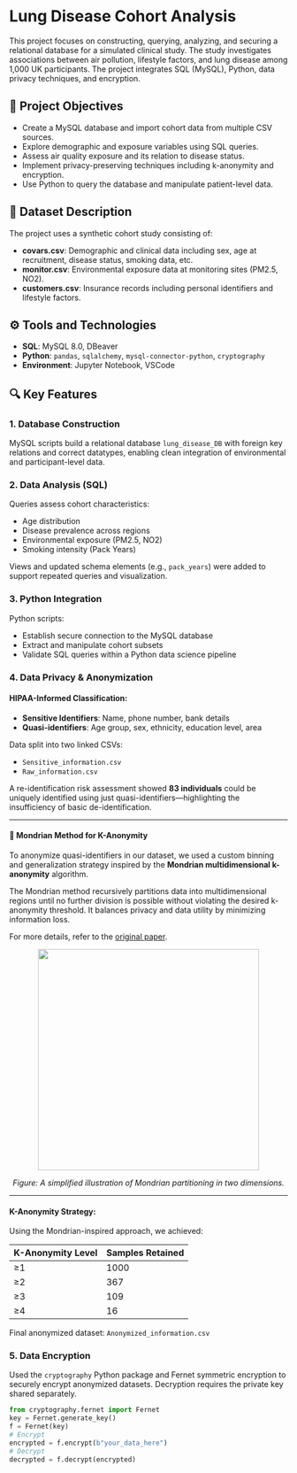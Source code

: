 # Lung Disease Cohort Analysis

This project focuses on constructing, querying, analyzing, and securing a relational database for a simulated clinical study. The study investigates associations between air pollution, lifestyle factors, and lung disease among 1,000 UK participants. The project integrates SQL (MySQL), Python, data privacy techniques, and encryption.

## 🧪 Project Objectives

- Create a MySQL database and import cohort data from multiple CSV sources.
- Explore demographic and exposure variables using SQL queries.
- Assess air quality exposure and its relation to disease status.
- Implement privacy-preserving techniques including k-anonymity and encryption.
- Use Python to query the database and manipulate patient-level data.

## 📁 Dataset Description

The project uses a synthetic cohort study consisting of:

- **covars.csv**: Demographic and clinical data including sex, age at recruitment, disease status, smoking data, etc.
- **monitor.csv**: Environmental exposure data at monitoring sites (PM2.5, NO2).
- **customers.csv**: Insurance records including personal identifiers and lifestyle factors.

## ⚙️ Tools and Technologies

- **SQL**: MySQL 8.0, DBeaver
- **Python**: `pandas`, `sqlalchemy`, `mysql-connector-python`, `cryptography`
- **Environment**: Jupyter Notebook, VSCode

## 🔍 Key Features

### 1. Database Construction
MySQL scripts build a relational database `lung_disease_DB` with foreign key relations and correct datatypes, enabling clean integration of environmental and participant-level data.

### 2. Data Analysis (SQL)
Queries assess cohort characteristics:
- Age distribution
- Disease prevalence across regions
- Environmental exposure (PM2.5, NO2)
- Smoking intensity (Pack Years)

Views and updated schema elements (e.g., `pack_years`) were added to support repeated queries and visualization.

### 3. Python Integration
Python scripts:
- Establish secure connection to the MySQL database
- Extract and manipulate cohort subsets
- Validate SQL queries within a Python data science pipeline

### 4. Data Privacy & Anonymization

#### HIPAA-Informed Classification:
- **Sensitive Identifiers**: Name, phone number, bank details
- **Quasi-identifiers**: Age group, sex, ethnicity, education level, area

Data split into two linked CSVs:
- `Sensitive_information.csv`
- `Raw_information.csv`

A re-identification risk assessment showed **83 individuals** could be uniquely identified using just quasi-identifiers—highlighting the insufficiency of basic de-identification.

---

#### 🧠 Mondrian Method for K-Anonymity

To anonymize quasi-identifiers in our dataset, we used a custom binning and generalization strategy inspired by the **Mondrian multidimensional k-anonymity** algorithm.

The Mondrian method recursively partitions data into multidimensional regions until no further division is possible without violating the desired k-anonymity threshold. It balances privacy and data utility by minimizing information loss.

For more details, refer to the [original paper](https://pages.cs.wisc.edu/~lefevre/MultiDim.pdf).

<div align="center">
  <img src="https://frontdesk.co.in/wp-content/uploads/2024/05/image-15.png" width="400"/>
  <p><em>Figure: A simplified illustration of Mondrian partitioning in two dimensions.</em></p>
</div>

---

#### K-Anonymity Strategy:
Using the Mondrian-inspired approach, we achieved:

| K-Anonymity Level | Samples Retained |
|-------------------|------------------|
| ≥1                | 1000             |
| ≥2                | 367              |
| ≥3                | 109              |
| ≥4                | 16               |

Final anonymized dataset: `Anonymized_information.csv`

### 5. Data Encryption

Used the `cryptography` Python package and Fernet symmetric encryption to securely encrypt anonymized datasets. Decryption requires the private key shared separately.

```python
from cryptography.fernet import Fernet
key = Fernet.generate_key()
f = Fernet(key)
# Encrypt
encrypted = f.encrypt(b"your_data_here")
# Decrypt
decrypted = f.decrypt(encrypted)
